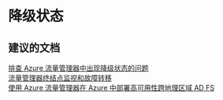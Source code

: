 <properties
    pageTitle="degraded status"
    description="降级状态"
    service="microsoft.network"
    resource="trafficmanagerprofiles"
    authors="aashu"
    displayOrder=""
    selfHelpType="generic"
    supportTopicIds="32336437"
    resourceTags=""
    productPesIds="15400"
    cloudEnvironments="public"
/>


# 降级状态

## **建议的文档**
[排查 Azure 流量管理器中出现降级状态的问题](https://azure.microsoft.com/documentation/articles/traffic-manager-troubleshooting-degraded/)<br>
[流量管理器终结点监视和故障转移](https://azure.microsoft.com/documentation/articles/traffic-manager-monitoring/)<br>
[使用 Azure 流量管理器在 Azure 中部署高可用性跨地理区域 AD FS](https://azure.microsoft.com/documentation/articles/active-directory-adfs-in-azure-with-azure-traffic-manager/)



<!--HONumber=Oct16_HO3-->


